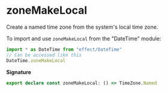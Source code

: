 # zoneMakeLocal

Create a named time zone from the system's local time zone.

To import and use `zoneMakeLocal` from the "DateTime" module:

```ts
import * as DateTime from "effect/DateTime"
// Can be accessed like this
DateTime.zoneMakeLocal
```

**Signature**

```ts
export declare const zoneMakeLocal: () => TimeZone.Named
```
